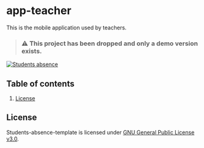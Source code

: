 # app-teacher

This is the mobile application used by teachers.

> ### ⚠️ This project has been dropped and only a demo version exists.

[![Students absence](https://img.shields.io/badge/Students-absence-blueviolet)](https://github.com/Students-Absences/app-teacher)

## Table of contents

1. [License](#license)

## License

Students-absence-template is licensed under [GNU General Public License v3.0](https://github.com/Students-Absences/app-teacher/blob/main/LICENSE).
